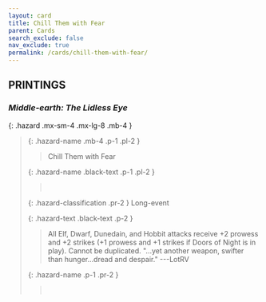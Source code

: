 ```yaml
---
layout: card
title: Chill Them with Fear
parent: Cards
search_exclude: false
nav_exclude: true
permalink: /cards/chill-them-with-fear/
---
```


## PRINTINGS


### _Middle-earth: The Lidless Eye_

{: .hazard .mx-sm-4 .mx-lg-8 .mb-4 }
> {: .hazard-name .mb-4 .p-1 .pl-2 }
> > <div class="hazard-mp"></div>
> > <div class="card-name">Chill Them with Fear</div>
>
> {: .hazard-name .black-text .p-1 .pl-2 }
> > &nbsp;
>
> {: .hazard-classification .pr-2 }
> Long-event
>
> {: .hazard-text .black-text .p-2 }
> > All Elf, Dwarf, Dunedain, and Hobbit attacks receive +2 prowess and +2 strikes (+1 prowess and +1 strikes if Doors of Night is in play). Cannot be duplicated.  "...yet another weapon, swifter than hunger...dread and despair." ---LotRV 
>
> {: .hazard-name .p-1 .pr-2 }
> > <div class="card-shield"></div>
> > <div class="card-corruption">&nbsp;</div>
